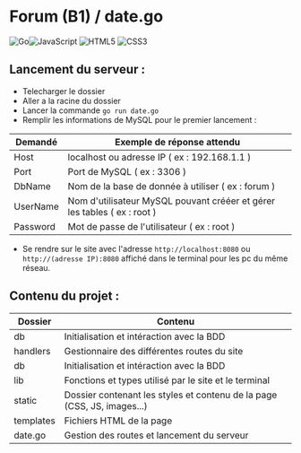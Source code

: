 # Forum (B1) / date.go

<img alt="Go" src="https://img.shields.io/badge/go-%2300ADD8.svg?&style=for-the-badge&logo=go&logoColor=white"/><img alt="JavaScript" src="https://img.shields.io/badge/javascript-%23323330.svg?&style=for-the-badge&logo=javascript&logoColor=%23F7DF1E"/>
<img alt="HTML5" src="https://img.shields.io/badge/html5-%23E34F26.svg?&style=for-the-badge&logo=html5&logoColor=white"/>
<img alt="CSS3" src="https://img.shields.io/badge/css3-%231572B6.svg?&style=for-the-badge&logo=css3&logoColor=white"/>

## Lancement du serveur :

- Telecharger le dossier
- Aller a la racine du dossier
- Lancer la commande ``go run date.go``
- Remplir les informations de MySQL pour le premier lancement :

| Demandé | Exemple de réponse attendu |
| ----------- | ----------- |
| Host| localhost ou adresse IP  ( ex : 192.168.1.1 ) |
| Port | Port de MySQL  ( ex : 3306 ) |
| DbName | Nom de la base de donnée à utiliser  ( ex : forum ) |
| UserName | Nom d'utilisateur MySQL pouvant crééer et gérer les tables  ( ex : root ) |
| Password | Mot de passe de l'utilisateur  ( ex : root ) |
- Se rendre sur le site avec l'adresse ``http://localhost:8080`` ou ``http://(adresse IP):8080`` affiché dans le terminal pour les pc du même réseau.

## Contenu du projet :

| Dossier | Contenu |
| ----------- | ----------- |
| db| Initialisation et intéraction avec la BDD|
| handlers| Gestionnaire des différentes routes du site|
| db| Initialisation et intéraction avec la BDD|
| lib| Fonctions et types utilisé par le site et le terminal|
| static| Dossier contenant les styles et contenu de la page (CSS, JS, images...)|
| templates| Fichiers HTML de la page|
| date.go| Gestion des routes et lancement du serveur|
